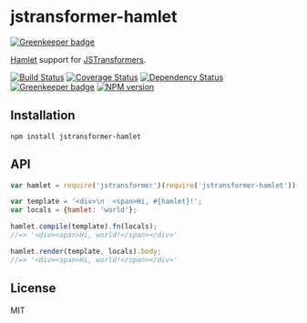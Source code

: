 # jstransformer-hamlet

[![Greenkeeper badge](https://badges.greenkeeper.io/jstransformers/jstransformer-hamlet.svg)](https://greenkeeper.io/)

[Hamlet](https://github.com/gregwebs/hamlet.js) support for [JSTransformers](http://github.com/jstransformers).

[![Build Status](https://img.shields.io/travis/jstransformers/jstransformer-hamlet/master.svg)](https://travis-ci.org/jstransformers/jstransformer-hamlet)
[![Coverage Status](https://img.shields.io/codecov/c/github/jstransformers/jstransformer-hamlet/master.svg)](https://codecov.io/gh/jstransformers/jstransformer-hamlet)
[![Dependency Status](https://img.shields.io/david/jstransformers/jstransformer-hamlet/master.svg)](http://david-dm.org/jstransformers/jstransformer-hamlet)
[![Greenkeeper badge](https://badges.greenkeeper.io/jstransformers/jstransformer-hamlet.svg)](https://greenkeeper.io/)
[![NPM version](https://img.shields.io/npm/v/jstransformer-hamlet.svg)](https://www.npmjs.org/package/jstransformer-hamlet)

## Installation

    npm install jstransformer-hamlet

## API

```js
var hamlet = require('jstransformer')(require('jstransformer-hamlet'));

var template = '<div>\n  <span>Hi, #{hamlet}!';
var locals = {hamlet: 'world'};

hamlet.compile(template).fn(locals);
//=> '<div><span>Hi, world!</span></div>'

hamlet.render(template, locals).body;
//=> '<div><span>Hi, world!</span></div>'
```

## License

MIT
